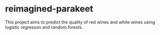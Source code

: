 # reimagined-parakeet
This project aims to predict the quality of red wines and white wines using logistic regresson and random forests.
